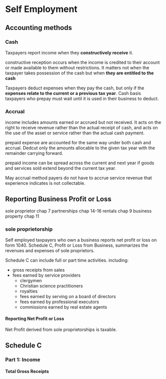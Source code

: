 # Self Employment

## Accounting methods

### Cash

Taxpayers report income when they **constructively receive** it.

constructive reception occurs when the income is credited to their account or made available to them without restrictions. It matters not when the taxpayer takes possession of the cash but when **they are entitled to the cash**

Taxpayers deduct expenses when they pay the cash, but only if the **expenses relate to the current or a previous tax year**. Cash basis taxpayers who prepay must wait until it is used in their business to deduct.

### Accrual

income includes amounts earned or accrued but not received. It acts on the right to receive revenue rather than the actual receipt of cash, and acts on the use of the asset or service rather than the actual cash payment.

prepaid expense are accounted for the same way under both cash and accrual. Dedcut only the amounts allocable to the given tax year with the remainder carrying forward.

prepaid income can be spread across the current and next year if goods and services sold extend beyond the current tax year.

May accrual method payers do not have to accrue service revenue that experience indicates is not collectable.

## Reporting Business Profit or Loss

sole proprietor chap 7
partnerships chap 14-16
rentals chap 9
business property chap 11

### sole proprietorship

Self employed taxpayers who own a business reports net profit or loss on form 1040. Schedule C, Profit or Loss from Business, summarizes the revenues and expenses of sole proprietors.

Schedule C can include full or part time activities.
including:

- gross receipts from sales
- fees earned by service providers
  - clergymen
  - Christian science practitioners 
  - royalties
  - fees earned by serving on a board of directors
  - fees earned by professional executors
  - commissions earned by real estate agents

#### Reporting Net Profit or Loss

Net Profit derived from sole proprietorships is taxable.
  
## Schedule C

### Part 1: Income

#### Total Gross Receipts
